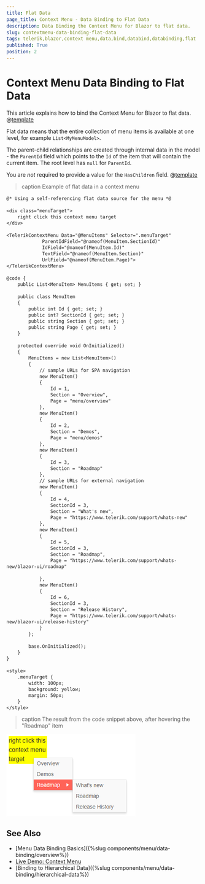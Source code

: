 ```yaml
---
title: Flat Data
page_title: Context Menu - Data Binding to Flat Data
description: Data Binding the Context Menu for Blazor to flat data.
slug: contextmenu-data-binding-flat-data
tags: telerik,blazor,context menu,data,bind,databind,databinding,flat
published: True
position: 2
---
```


# Context Menu Data Binding to Flat Data

This article explains how to bind the Context Menu for Blazor to flat data. 
@[template](/_contentTemplates/menu/basic-example.md#context-menudata-binding-basics-link)


Flat data means that the entire collection of menu items is available at one level, for example `List<MyMenuModel>`.

The parent-child relationships are created through internal data in the model - the `ParentId` field which points to the `Id` of the item that will contain the current item. The root level has `null` for `ParentId`.

You are *not* required to provide a value for the `HasChildren` field. @[template](/_contentTemplates/menu/basic-example.md#has-children-behavior)

>caption Example of flat data in a context menu

````RAZOR
@* Using a self-referencing flat data source for the menu *@

<div class="menuTarget">
    right click this context menu target
</div>

<TelerikContextMenu Data="@MenuItems" Selector=".menuTarget"
             ParentIdField="@nameof(MenuItem.SectionId)"
             IdField="@nameof(MenuItem.Id)"
             TextField="@nameof(MenuItem.Section)"
             UrlField="@nameof(MenuItem.Page)">
</TelerikContextMenu>

@code {
    public List<MenuItem> MenuItems { get; set; }

    public class MenuItem
    {
        public int Id { get; set; }
        public int? SectionId { get; set; }
        public string Section { get; set; }
        public string Page { get; set; }
    }

    protected override void OnInitialized()
    {
        MenuItems = new List<MenuItem>()
        {
            // sample URLs for SPA navigation
            new MenuItem()
            {
                Id = 1,
                Section = "Overview",
                Page = "menu/overview"
            },
            new MenuItem()
            {
                Id = 2,
                Section = "Demos",
                Page = "menu/demos"
            },
            new MenuItem()
            {
                Id = 3,
                Section = "Roadmap"
            },
            // sample URLs for external navigation
            new MenuItem()
            {
                Id = 4,
                SectionId = 3,
                Section = "What's new",
                Page = "https://www.telerik.com/support/whats-new"
            },
            new MenuItem()
            {
                Id = 5,
                SectionId = 3,
                Section = "Roadmap",
                Page = "https://www.telerik.com/support/whats-new/blazor-ui/roadmap"

            },
            new MenuItem()
            {
                Id = 6,
                SectionId = 3,
                Section = "Release History",
                Page = "https://www.telerik.com/support/whats-new/blazor-ui/release-history"
            }
        };

        base.OnInitialized();
    }
}

<style>
    .menuTarget {
        width: 100px;
        background: yellow;
        margin: 50px;
    }
</style>
````

>caption The result from the code snippet above, after hovering the "Roadmap" item

![Blazor Context Menu Flat Data Overview](images/context-menu-flat-data-overview.png)


## See Also

  * [Menu Data Binding Basics]({%slug components/menu/data-binding/overview%})
  * [Live Demo: Context Menu](https://demos.telerik.com/blazor-ui/contextmenu/overview)
  * [Binding to Hierarchical Data]({%slug components/menu/data-binding/hierarchical-data%})

